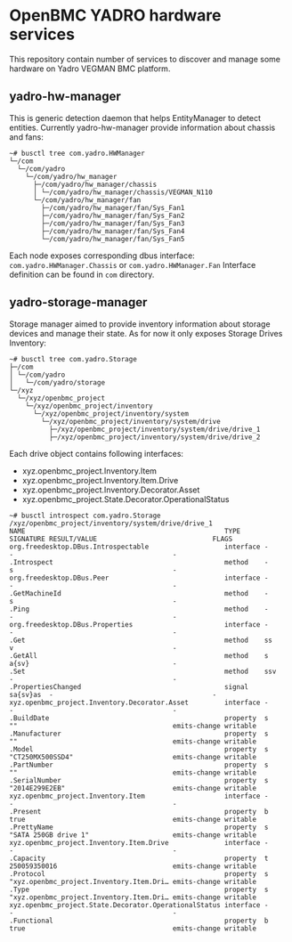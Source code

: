 # OpenBMC YADRO hardware services

This repository contain number of services to discover and manage some hardware on Yadro VEGMAN BMC platform.

## yadro-hw-manager

This is generic detection daemon that helps EntityManager to detect entities. Currently yadro-hw-manager provide information about chassis and fans:
```
~# busctl tree com.yadro.HWManager
└─/com
  └─/com/yadro
    └─/com/yadro/hw_manager
      ├─/com/yadro/hw_manager/chassis
      │ └─/com/yadro/hw_manager/chassis/VEGMAN_N110
      └─/com/yadro/hw_manager/fan
        ├─/com/yadro/hw_manager/fan/Sys_Fan1
        ├─/com/yadro/hw_manager/fan/Sys_Fan2
        ├─/com/yadro/hw_manager/fan/Sys_Fan3
        ├─/com/yadro/hw_manager/fan/Sys_Fan4
        └─/com/yadro/hw_manager/fan/Sys_Fan5
```
Each node exposes corresponding dbus interface: `com.yadro.HWManager.Chassis` or `com.yadro.HWManager.Fan`
Interface definition can be found in `com` directory.

## yadro-storage-manager

Storage manager aimed to provide inventory information about storage devices and manage their state. As for now it only exposes Storage Drives Inventory:
```
~# busctl tree com.yadro.Storage
├─/com
│ └─/com/yadro
│   └─/com/yadro/storage
└─/xyz
  └─/xyz/openbmc_project
    └─/xyz/openbmc_project/inventory
      └─/xyz/openbmc_project/inventory/system
        └─/xyz/openbmc_project/inventory/system/drive
          ├─/xyz/openbmc_project/inventory/system/drive/drive_1
          ├─/xyz/openbmc_project/inventory/system/drive/drive_2
```
Each drive object contains following interfaces:
* xyz.openbmc_project.Inventory.Item
* xyz.openbmc_project.Inventory.Item.Drive
* xyz.openbmc_project.Inventory.Decorator.Asset
* xyz.openbmc_project.State.Decorator.OperationalStatus

```
~# busctl introspect com.yadro.Storage /xyz/openbmc_project/inventory/system/drive/drive_1
NAME                                                  TYPE      SIGNATURE RESULT/VALUE                             FLAGS
org.freedesktop.DBus.Introspectable                   interface -         -                                        -
.Introspect                                           method    -         s                                        -
org.freedesktop.DBus.Peer                             interface -         -                                        -
.GetMachineId                                         method    -         s                                        -
.Ping                                                 method    -         -                                        -
org.freedesktop.DBus.Properties                       interface -         -                                        -
.Get                                                  method    ss        v                                        -
.GetAll                                               method    s         a{sv}                                    -
.Set                                                  method    ssv       -                                        -
.PropertiesChanged                                    signal    sa{sv}as  -                                        -
xyz.openbmc_project.Inventory.Decorator.Asset         interface -         -                                        -
.BuildDate                                            property  s         ""                                       emits-change writable
.Manufacturer                                         property  s         ""                                       emits-change writable
.Model                                                property  s         "CT250MX500SSD4"                         emits-change writable
.PartNumber                                           property  s         ""                                       emits-change writable
.SerialNumber                                         property  s         "2014E299E2EB"                           emits-change writable
xyz.openbmc_project.Inventory.Item                    interface -         -                                        -
.Present                                              property  b         true                                     emits-change writable
.PrettyName                                           property  s         "SATA 250GB drive 1"                     emits-change writable
xyz.openbmc_project.Inventory.Item.Drive              interface -         -                                        -
.Capacity                                             property  t         250059350016                             emits-change writable
.Protocol                                             property  s         "xyz.openbmc_project.Inventory.Item.Dri… emits-change writable
.Type                                                 property  s         "xyz.openbmc_project.Inventory.Item.Dri… emits-change writable
xyz.openbmc_project.State.Decorator.OperationalStatus interface -         -                                        -
.Functional                                           property  b         true                                     emits-change writable
```

